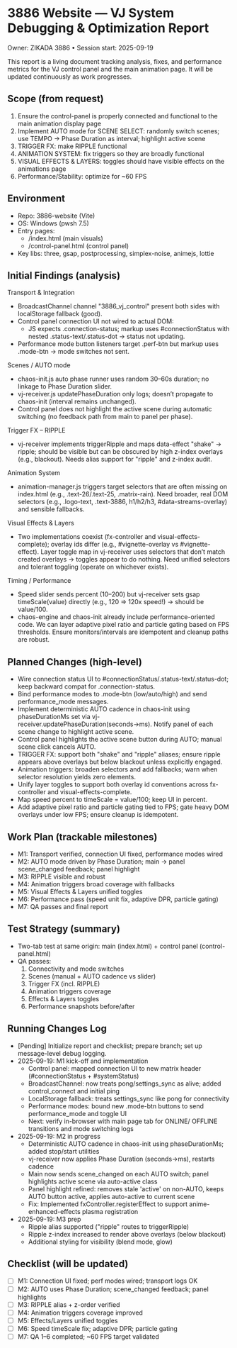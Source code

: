 # 3886 Website — VJ System Debugging & Optimization Report

Owner: ZIKADA 3886 • Session start: 2025-09-19

This report is a living document tracking analysis, fixes, and performance metrics for the VJ control panel and the main animation page. It will be updated continuously as work progresses.

## Scope (from request)
1) Ensure the control-panel is properly connected and functional to the main animation display page
2) Implement AUTO mode for SCENE SELECT: randomly switch scenes; use TEMPO → Phase Duration as interval; highlight active scene
3) TRIGGER FX: make RIPPLE functional
4) ANIMATION SYSTEM: fix triggers so they are broadly functional
5) VISUAL EFFECTS & LAYERS: toggles should have visible effects on the animations page
6) Performance/Stability: optimize for ~60 FPS

## Environment
- Repo: 3886-website (Vite)
- OS: Windows (pwsh 7.5)
- Entry pages:
  - /index.html (main visuals)
  - /control-panel.html (control panel)
- Key libs: three, gsap, postprocessing, simplex-noise, animejs, lottie

## Initial Findings (analysis)

Transport & Integration
- BroadcastChannel channel "3886_vj_control" present both sides with localStorage fallback (good).
- Control panel connection UI not wired to actual DOM:
  - JS expects .connection-status; markup uses #connectionStatus with nested .status-text/.status-dot → status not updating.
- Performance mode button listeners target .perf-btn but markup uses .mode-btn → mode switches not sent.

Scenes / AUTO mode
- chaos-init.js auto phase runner uses random 30–60s duration; no linkage to Phase Duration slider.
- vj-receiver.js updatePhaseDuration only logs; doesn’t propagate to chaos-init (interval remains unchanged).
- Control panel does not highlight the active scene during automatic switching (no feedback path from main to panel per phase).

Trigger FX – RIPPLE
- vj-receiver implements triggerRipple and maps data-effect "shake" → ripple; should be visible but can be obscured by high z-index overlays (e.g., blackout). Needs alias support for "ripple" and z-index audit.

Animation System
- animation-manager.js triggers target selectors that are often missing on index.html (e.g., .text-26/.text-25, .matrix-rain). Need broader, real DOM selectors (e.g., .logo-text, .text-3886, h1/h2/h3, #data-streams-overlay) and sensible fallbacks.

Visual Effects & Layers
- Two implementations coexist (fx-controller and visual-effects-complete); overlay ids differ (e.g., #vignette-overlay vs #vignette-effect). Layer toggle map in vj-receiver uses selectors that don’t match created overlays → toggles appear to do nothing. Need unified selectors and tolerant toggling (operate on whichever exists).

Timing / Performance
- Speed slider sends percent (10–200) but vj-receiver sets gsap timeScale(value) directly (e.g., 120 ⇒ 120x speed!) → should be value/100.
- chaos-engine and chaos-init already include performance-oriented code. We can layer adaptive pixel ratio and particle gating based on FPS thresholds. Ensure monitors/intervals are idempotent and cleanup paths are robust.

## Planned Changes (high-level)
- Wire connection status UI to #connectionStatus/.status-text/.status-dot; keep backward compat for .connection-status.
- Bind performance modes to .mode-btn (low/auto/high) and send performance_mode messages.
- Implement deterministic AUTO cadence in chaos-init using phaseDurationMs set via vj-receiver.updatePhaseDuration(seconds→ms). Notify panel of each scene change to highlight active scene.
- Control panel highlights the active scene button during AUTO; manual scene click cancels AUTO.
- TRIGGER FX: support both "shake" and "ripple" aliases; ensure ripple appears above overlays but below blackout unless explicitly engaged.
- Animation triggers: broaden selectors and add fallbacks; warn when selector resolution yields zero elements.
- Unify layer toggles to support both overlay id conventions across fx-controller and visual-effects-complete.
- Map speed percent to timeScale = value/100; keep UI in percent.
- Add adaptive pixel ratio and particle gating tied to FPS; gate heavy DOM overlays under low FPS; ensure cleanup is idempotent.

## Work Plan (trackable milestones)
- M1: Transport verified, connection UI fixed, performance modes wired
- M2: AUTO mode driven by Phase Duration; main → panel scene_changed feedback; panel highlight
- M3: RIPPLE visible and robust
- M4: Animation triggers broad coverage with fallbacks
- M5: Visual Effects & Layers unified toggles
- M6: Performance pass (speed unit fix, adaptive DPR, particle gating)
- M7: QA passes and final report

## Test Strategy (summary)
- Two-tab test at same origin: main (index.html) + control panel (control-panel.html)
- QA passes:
  1) Connectivity and mode switches
  2) Scenes (manual + AUTO cadence vs slider)
  3) Trigger FX (incl. RIPPLE)
  4) Animation triggers coverage
  5) Effects & Layers toggles
  6) Performance snapshots before/after

## Running Changes Log
- [Pending] Initialize report and checklist; prepare branch; set up message-level debug logging.
- 2025-09-19: M1 kick-off and implementation
  - Control panel: mapped connection UI to new matrix header (#connectionStatus + #systemStatus)
  - BroadcastChannel: now treats pong/settings_sync as alive; added control_connect and initial ping
  - LocalStorage fallback: treats settings_sync like pong for connectivity
  - Performance modes: bound new .mode-btn buttons to send performance_mode and toggle UI
  - Next: verify in-browser with main page tab for ONLINE/ OFFLINE transitions and mode switching logs
- 2025-09-19: M2 in progress
  - Deterministic AUTO cadence in chaos-init using phaseDurationMs; added stop/start utilities
  - vj-receiver now applies Phase Duration (seconds→ms), restarts cadence
  - Main now sends scene_changed on each AUTO switch; panel highlights active scene via auto-active class
  - Panel highlight refined: removes stale 'active' on non-AUTO, keeps AUTO button active, applies auto-active to current scene
  - Fix: Implemented fxController.registerEffect to support anime-enhanced-effects plasma registration
- 2025-09-19: M3 prep
  - Ripple alias supported ("ripple" routes to triggerRipple)
  - Ripple z-index increased to render above overlays (below blackout)
  - Additional styling for visibility (blend mode, glow)

## Checklist (will be updated)
- [ ] M1: Connection UI fixed; perf modes wired; transport logs OK
- [ ] M2: AUTO uses Phase Duration; scene_changed feedback; panel highlights
- [ ] M3: RIPPLE alias + z-order verified
- [ ] M4: Animation triggers coverage improved
- [ ] M5: Effects/Layers unified toggles
- [ ] M6: Speed timeScale fix; adaptive DPR; particle gating
- [ ] M7: QA 1–6 completed; ~60 FPS target validated

